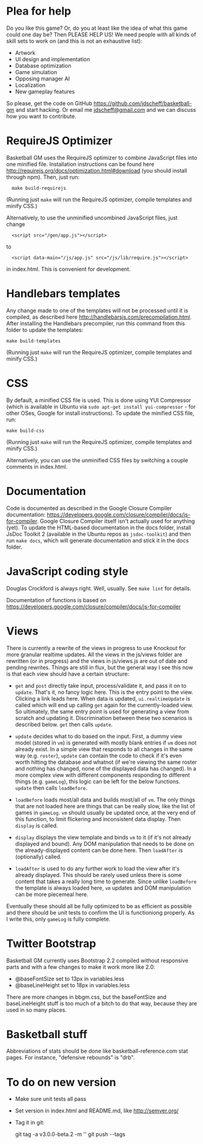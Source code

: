# Plea for help

Do you like this game? Or, do you at least like the idea of what this game
could one day be? Then PLEASE HELP US! We need people with all kinds of skill
sets to work on (and this is not an exhaustive list):

* Artwork
* UI design and implementation
* Database optimization
* Game simulation
* Opposing manager AI
* Localization
* New gameplay features

So please, get the code on GitHub <https://github.com/jdscheff/basketball-gm>
and start hacking. Or email me <jdscheff@gmail.com> and we can discuss how you
want to contribute.


# RequireJS Optimizer

Basketball GM uses the RequireJS optimizer to combine JavaScript files into one
minified file. Installation instructions can be found here
http://requirejs.org/docs/optimization.html#download (you should install through
npm). Then, just run:

	  make build-requirejs

(Running  just `make` will run the RequireJS optimizer, compile templates and
minify CSS.)

Alternatively, to use the unminified uncombined JavaScript files, just change

	  <script src="/gen/app.js"></script>

to

	  <script data-main="/js/app.js" src="/js/lib/require.js"></script>

in index.html. This is convenient for development.


# Handlebars templates

Any change made to one of the templates will not be processed until it is
compiled, as described here <http://handlebarsjs.com/precompilation.html>.
After installing the Handlebars precompiler, run this command from this
folder to update the templates:

    make build-templates

(Running  just `make` will run the RequireJS optimizer, compile templates and
minify CSS.)


# CSS

By default, a minified CSS file is used. This is done using YUI Compressor
(which is available in Ubuntu via `sudo apt-get install yui-compressor` - for
other OSes, Google for install instructions). To update the minified CSS file,
run:

    make build-css

(Running  just `make` will run the RequireJS optimizer, compile templates and
minify CSS.)

Alternatively, you can use the unminified CSS files by switching a couple
comments in index.html.


# Documentation

Code is documented as described in the Google Closure Compiler documentation:
<https://developers.google.com/closure/compiler/docs/js-for-compiler>. Google
Closure Compiler itself isn't actually used for anything (yet). To update the
HTML-based documentation in the docs folder, install JsDoc Toolkit 2 (available
in the Ubuntu repos as `jsdoc-toolkit`) and then run `make docs`, which will
generate documentation and stick it in the docs folder.


# JavaScript coding style

Douglas Crockford is always right. Well, usually. See `make lint` for details.

Documentation of functions is based on
https://developers.google.com/closure/compiler/docs/js-for-compiler


# Views

There is currently a rewrite of the views in progress to use Knockout for more
granular realtime updates. All the views in the js/views folder are rewritten
(or in progress) and the views in js/views.js are out of date and pending
rewrites. Things are still in flux, but the general way I see this now is that
each view should have a certain structure:

* `get` and `post` directly take input, process/validate it, and pass it on to
  `update`. That's it, no fancy logic here. This is the entry point to the view.
  Clicking a link leads here. When data is updated, `ui.realtimeUpdate` is
  called which will end up calling `get` again for the currently-loaded view. So
  ultimately, the same entry point is used for generating a view from scratch
  and updating it. Discrimination between these two scenarios is described
  below. `get` then calls `update`.

* `update` decides what to do based on the input. First, a dummy view model
  (stored in `vm`) is generated with mostly blank entries if `vm` does not
  already exist. In a simple view that responds to all changes in the same way
  (e.g. `roster`), `update` can contain the code to check if it's even worth
  hitting the database and whatnot (if we're viewing the same roster and nothing
  has changed, none of the displayed data has changed). In a more complex view
  with different components responding to different things (e.g. `gameLog`),
  this logic can be left for the below functions. `update` then calls
  `loadBefore`.

* `loadBefore` loads most/all data and builds most/all of `vm`. The only things
  that are not loaded here are things that can be really slow, like the list of
  games in `gameLog`. `vm` should usually be updated once, at the very end of
  this function, to limit flickering and inconsistent data display. Then
  `display` is called.

* `display` displays the view template and binds `vm` to it (if it's not already
  displayed and bound). Any DOM manipulation that needs to be done on the
  already-displayed content can be done here. Then `loadAfter` is (optionally)
  called.

* `loadAfter` is used to do any further work to load the view after it's already
  displayed. This should be rarely used unless there is some content that takes
  a really long time to generate. Since unlike `loadBefore` the template is
  always loaded here, `vm` updates and DOM manipulation can be more piecemeal
  here.

Eventually these should all be fully optimized to be as efficient as possible
and there should be unit tests to confirm the UI is functioniong properly. As I
write this, only `gameLog` is fully complete.

# Twitter Bootstrap

Basketball GM currently uses Bootstrap 2.2 compiled without responsive parts and
with a few changes to make it work more like 2.0:

* @baseFontSize set to 13px in variables.less
* @baseLineHeight set to 18px in variables.less

There are more changes in bbgm.css, but the baseFontSize and baseLineHeight
stuff is too much of a bitch to do that way, because they are used in so many
places.


# Basketball stuff

Abbreviations of stats should be done like basketball-reference.com stat pages.
For instance, "defensive rebounds" is "drb".


# To do on new version

- Make sure unit tests all pass
- Set version in index.html and README.md, like http://semver.org/
- Tag it in git:

    git tag -a v3.0.0-beta.2 -m ''
    git push --tags